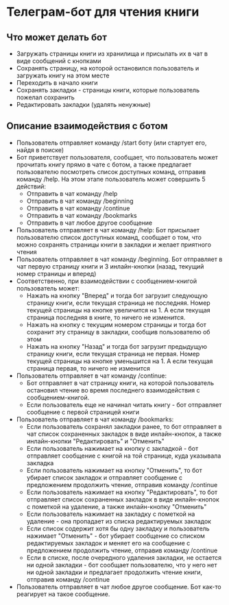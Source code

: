 # Телеграм-бот для чтения книги
## Что может делать бот
* Загружать страницы книги из хранилища и присылать их в чат в виде сообщений с кнопками
* Сохранять страницу, на которой остановился пользователь и загружать книгу на этом месте
* Переходить в начало книги
* Сохранять закладки - страницы книги, которые пользователь пожелал сохранить 
* Редактировать закладки (удалять ненужные)

## Описание взаимодействия с ботом
* Пользователь отправляет команду /start боту (или стартует его, найдя в поиске)
* Бот приветствует пользователя, сообщает, что пользователь может прочитать книгу прямо в чате с ботом, а также предлагает пользователю посмотреть список доступных команд, отправив команду /help. На этом этапе пользователь может совершить 5 действий:
  + Отправить в чат команду /help
  + Отправить в чат команду /beginning
  + Отправить в чат команду /continue
  + Отправить в чат команду /bookmarks
  + Отправить в чат любое другое сообщение
* Пользователь отправляет в чат команду /help:
Бот присылает пользователю список доступных команд, сообщает о том, что можно сохранять страницы книги в закладки и желает приятного чтения
* Пользователь отправляет в чат команду /beginning. Бот отправляет в чат первую страницу книги и 3 инлайн-кнопки (назад, текущий номер страницы и вперед)
* Соответственно, при взаимодействии с сообщением-книгой пользователь может:
  + Нажать на кнопку "Вперед" и тогда бот загрузит следующую страницу книги, если текущая страница не последняя. Номер текущей страницы на кнопке увеличится на 1. А если текущая страница последняя в книге, то ничего не изменится.
  + Нажать на кнопку с текущим номером страницы и тогда бот сохранит эту страницу в закладки, сообщив пользователю об этом
  + Нажать на кнопку "Назад" и тогда бот загрузит предыдущую страницу книги, если текущая страница не первая. Номер текущей страницы на кнопке уменьшится на 1. А если текущая страница первая, то ничего не изменится
* Пользователь отправляет в чат команду /continue:
  + Бот отправляет в чат страницу книги, на которой пользователь остановил чтение во время последнего взаимодействия с сообщением-книгой.
  + Если пользователь еще не начинал читать книгу - бот отправляет сообщение с первой страницей книги
* Пользователь отправляет в чат команду /bookmarks:
  + Если пользователь сохранял закладки ранее, то бот отправляет в чат список сохраненных закладок в виде инлайн-кнопок, а также инлайн-кнопки "Редактировать" и "Отменить"
  + Если пользователь нажимает на кнопку с закладкой - бот отправляет сообщение с книгой на той странице, куда указывала закладка
  + Если пользователь нажимает на кнопку "Отменить", то бот убирает список закладок и отправляет сообщение с предложением продолжить чтение, отправив команду /continue
  + Если пользователь нажимает на кнопку "Редактировать", то бот отправляет список сохраненных закладок в виде инлайн-кнопок с пометкой на удаление, а также инлайн-кнопку "Отменить"
  + Если пользователь нажимает на закладку с пометкой на удаление - она пропадает из списка редактируемых закладок
  + Если список содержит хотя бы одну закладку и пользователь нажимает "Отменить" - бот убирает сообщение со списком редактируемых закладок и меняет его на сообщение с предложением продолжить чтение, отправив команду /continue
  + Если в списке, после очередного удаления закладки, не остается ни одной закладки - бот сообщает пользователю, что у него нет ни одной закладки и предлагает продолжить чтение книги, отправив команду /continue
* Пользователь отправляет в чат любое другое сообщение. Бот как-то реагирует на такое сообщение.



